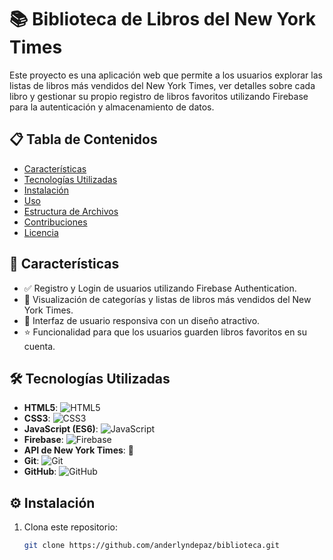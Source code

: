 # 📚 Biblioteca de Libros del New York Times

Este proyecto es una aplicación web que permite a los usuarios explorar las listas de libros más vendidos del New York Times, ver detalles sobre cada libro y gestionar su propio registro de libros favoritos utilizando Firebase para la autenticación y almacenamiento de datos.

## 📋 Tabla de Contenidos
- [Características](#características)
- [Tecnologías Utilizadas](#tecnologías-utilizadas)
- [Instalación](#instalación)
- [Uso](#uso)
- [Estructura de Archivos](#estructura-de-archivos)
- [Contribuciones](#contribuciones)
- [Licencia](#licencia)

## 🚀 Características
- ✅ Registro y Login de usuarios utilizando Firebase Authentication.
- 📖 Visualización de categorías y listas de libros más vendidos del New York Times.
- 🎨 Interfaz de usuario responsiva con un diseño atractivo.
- ⭐ Funcionalidad para que los usuarios guarden libros favoritos en su cuenta.

## 🛠️ Tecnologías Utilizadas
- **HTML5**: ![HTML5](https://img.shields.io/badge/HTML5-E34F26?style=flat&logo=html5&logoColor=white)
- **CSS3**: ![CSS3](https://img.shields.io/badge/CSS3-1572B6?style=flat&logo=css3&logoColor=white)
- **JavaScript (ES6)**: ![JavaScript](https://img.shields.io/badge/JavaScript-F7DF1E?style=flat&logo=javascript&logoColor=black)
- **Firebase**: ![Firebase](https://img.shields.io/badge/Firebase-FFCA28?style=flat&logo=firebase&logoColor=black)
- **API de New York Times**: 📖
- **Git**: ![Git](https://img.shields.io/badge/Git-F05032?style=flat&logo=git&logoColor=white)
- **GitHub**: ![GitHub](https://img.shields.io/badge/GitHub-181717?style=flat&logo=github&logoColor=white)

## ⚙️ Instalación

1. Clona este repositorio:
   ```bash
   git clone https://github.com/anderlyndepaz/biblioteca.git
